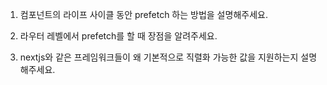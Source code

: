 1. 컴포넌트의 라이프 사이클 동안 prefetch 하는 방법을 설명해주세요.

2. 라우터 레벨에서 prefetch를 할 때 장점을 알려주세요.

3. nextjs와 같은 프레임워크들이 왜 기본적으로 직렬화 가능한 값을 지원하는지 설명해주세요.
